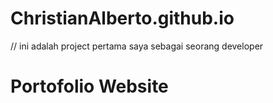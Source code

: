 # ChristianAlberto.github.io
// ini adalah project pertama saya sebagai seorang developer
# Portofolio Website
